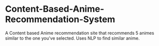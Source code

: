 # Content-Based-Anime-Recommendation-System
A Content based Anime recommendation site that recommends 5 animes similar to the one you've selected. Uses NLP to find similar anime.
